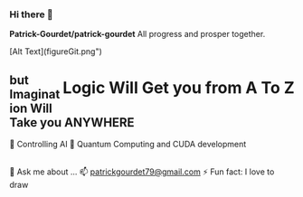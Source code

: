 ### Hi there 👋


**Patrick-Gourdet/patrick-gourdet**  All progress and prosper together.

<div>
 <div style="float:left;" >
   [Alt Text](figureGit.png")<h1 style="float:right;">Logic Will Get you from A To Z</h1><h2>but Imagination Will Take you ANYWHERE</h2>
  </div>
</div>
<span>
    🔭 Controlling AI
    🌱 Quantum Computing and CUDA development

</span></br><span>
    💬 Ask me about ...
    📫  patrickgourdet79@gmail.com
    ⚡ Fun fact: I love to draw 
</span>
</div>
